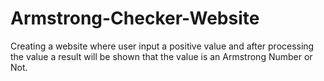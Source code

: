 # Armstrong-Checker-Website
Creating a website where user input a positive value and after processing the value a result will be shown that the value is an Armstrong Number or Not.
